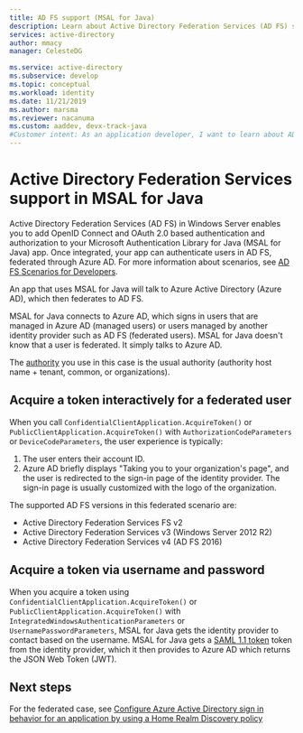 ```yaml
---
title: AD FS support (MSAL for Java)
description: Learn about Active Directory Federation Services (AD FS) support in the Microsoft Authentication Library for Java (MSAL4j).
services: active-directory
author: mmacy
manager: CelesteDG

ms.service: active-directory
ms.subservice: develop
ms.topic: conceptual
ms.workload: identity
ms.date: 11/21/2019
ms.author: marsma
ms.reviewer: nacanuma
ms.custom: aaddev, devx-track-java
#Customer intent: As an application developer, I want to learn about AD FS support in MSAL for Java so I can decide if this platform meets my application development needs and requirements.
---
```


# Active Directory Federation Services support in MSAL for Java

Active Directory Federation Services (AD FS) in Windows Server enables you to add OpenID Connect and OAuth 2.0 based authentication and authorization to your Microsoft Authentication Library for Java (MSAL for Java) app. Once integrated, your app can authenticate users in AD FS, federated through Azure AD. For more information about scenarios, see [AD FS Scenarios for Developers](/windows-server/identity/ad-fs/ad-fs-development).

An app that uses MSAL for Java will talk to Azure Active Directory (Azure AD), which then federates to AD FS.

MSAL for Java connects to Azure AD, which signs in users that are managed in Azure AD (managed users) or users managed by another identity provider such as AD FS (federated users). MSAL for Java doesn't  know that a user is federated. It simply talks to Azure AD.

The [authority](msal-client-application-configuration.md#authority) you use in this case is the usual authority (authority host name + tenant, common, or organizations).

## Acquire a token interactively for a federated user

When you call `ConfidentialClientApplication.AcquireToken()` or `PublicClientApplication.AcquireToken()` with `AuthorizationCodeParameters` or `DeviceCodeParameters`, the user experience is typically:

1. The user enters their account ID.
2. Azure AD briefly displays "Taking you to your organization's page", and the user is redirected to the sign-in page of the identity provider. The sign-in page is usually customized with the logo of the organization.

The supported AD FS versions in this federated scenario are:
- Active Directory Federation Services FS v2
- Active Directory Federation Services v3 (Windows Server 2012 R2)
- Active Directory Federation Services v4 (AD FS 2016)

## Acquire a token via username and password

When you acquire a token using `ConfidentialClientApplication.AcquireToken()` or `PublicClientApplication.AcquireToken()` with `IntegratedWindowsAuthenticationParameters` or `UsernamePasswordParameters`, MSAL for Java gets the identity provider to contact based on the username. MSAL for Java gets a [SAML 1.1 token](reference-saml-tokens.md) token from the identity provider, which it then provides to Azure AD which returns the JSON Web Token (JWT).

## Next steps

For the federated case, see [Configure Azure Active Directory sign in behavior for an application by using a Home Realm Discovery policy](../manage-apps/configure-authentication-for-federated-users-portal.md)